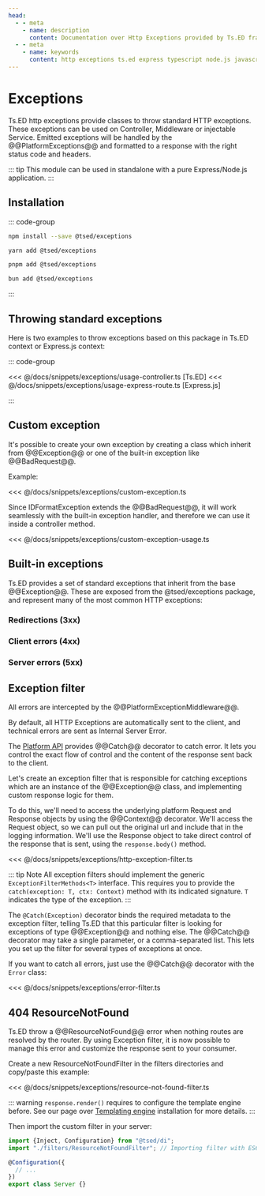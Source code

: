 ```yaml
---
head:
  - - meta
    - name: description
      content: Documentation over Http Exceptions provided by Ts.ED framework. Use class to throw a standard Http error.
  - - meta
    - name: keywords
      content: http exceptions ts.ed express typescript node.js javascript decorators jsonschema class models
---
```


# Exceptions

Ts.ED http exceptions provide classes to throw standard HTTP exceptions. These exceptions can be used on Controller, Middleware or injectable Service.
Emitted exceptions will be handled by the @@PlatformExceptions@@ and formatted to a response with the right status code and headers.

::: tip
This module can be used in standalone with a pure Express/Node.js application.
:::

## Installation

::: code-group

```bash [npm]
npm install --save @tsed/exceptions
```

```bash [yarn]
yarn add @tsed/exceptions
```

```bash [pnpm]
pnpm add @tsed/exceptions
```

```sh [bun]
bun add @tsed/exceptions
```

:::

## Throwing standard exceptions

Here is two examples to throw exceptions based on this package in Ts.ED context or Express.js context:

::: code-group

<<< @/docs/snippets/exceptions/usage-controller.ts [Ts.ED]
<<< @/docs/snippets/exceptions/usage-express-route.ts [Express.js]

:::

## Custom exception

It's possible to create your own exception by creating a class which inherit from @@Exception@@ or one of the built-in exception like @@BadRequest@@.

Example:

<<< @/docs/snippets/exceptions/custom-exception.ts

Since IDFormatException extends the @@BadRequest@@, it will work seamlessly with the built-in exception handler, and therefore we can use it inside a controller method.

<<< @/docs/snippets/exceptions/custom-exception-usage.ts

## Built-in exceptions

Ts.ED provides a set of standard exceptions that inherit from the base @@Exception@@.
These are exposed from the @tsed/exceptions package, and represent many of the most common HTTP exceptions:

### Redirections (3xx)

<ApiList query="module == '@tsed/exceptions' && symbolType === 'class' && path.indexOf('redirections') > -1" />

### Client errors (4xx)

<ApiList query="module == '@tsed/exceptions' && symbolType === 'class' && path.indexOf('clientErrors') > -1" />

### Server errors (5xx)

<ApiList query="module == '@tsed/exceptions' && symbolType === 'class' && path.indexOf('serverErrors') > -1" />

## Exception filter

All errors are intercepted by the @@PlatformExceptionMiddleware@@.

By default, all HTTP Exceptions are automatically sent to the client, and technical errors are
sent as Internal Server Error.

The [Platform API](/docs/platform-api.md) provides @@Catch@@ decorator to catch error.
It lets you control the exact flow of control and the content of the response sent back to the client.

Let's create an exception filter that is responsible for catching exceptions which are an instance of the @@Exception@@ class,
and implementing custom response logic for them.

To do this, we'll need to access the underlying platform Request and Response objects by using the @@Context@@ decorator.
We'll access the Request object, so we can pull out the original url and include that in the logging information.
We'll use the Response object to take direct control of the response that is sent, using the `response.body()` method.

<<< @/docs/snippets/exceptions/http-exception-filter.ts

::: tip Note
All exception filters should implement the generic `ExceptionFilterMethods<T>` interface. This requires you to provide the `catch(exception: T, ctx: Context)` method with its indicated signature. `T` indicates the type of the exception.
:::

The `@Catch(Exception)` decorator binds the required metadata to the exception filter, telling Ts.ED that this particular filter is looking for exceptions of type @@Exception@@ and nothing else.
The @@Catch@@ decorator may take a single parameter, or a comma-separated list. This lets you set up the filter for several types of exceptions at once.

If you want to catch all errors, just use the @@Catch@@ decorator with the `Error` class:

<<< @/docs/snippets/exceptions/error-filter.ts

## 404 ResourceNotFound

Ts.ED throw a @@ResourceNotFound@@ error when nothing routes are resolved by the router.
By using Exception filter, it is now possible to manage this error and customize the
response sent to your consumer.

Create a new ResourceNotFoundFilter in the filters directories and copy/paste this example:

<<< @/docs/snippets/exceptions/resource-not-found-filter.ts

::: warning
`response.render()` requires to configure the template engine before. See our page over [Templating engine](/docs/templating#installation) installation for more details.
:::

Then import the custom filter in your server:

```typescript
import {Inject, Configuration} from "@tsed/di";
import "./filters/ResourceNotFoundFilter"; // Importing filter with ES6 import is enough

@Configuration({
  // ...
})
export class Server {}
```
